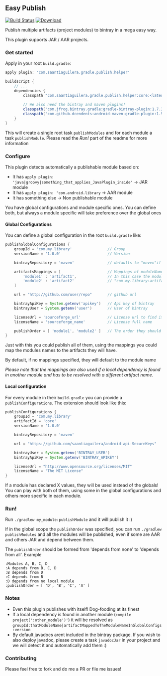 ## Easy Publish

[![Build Status](https://travis-ci.org/saantiaguilera/gradle-api-easy_publish.svg?branch=master)](https://travis-ci.org/saantiaguilera/gradle-api-easy_publish) [![Download](https://api.bintray.com/packages/saantiaguilera/maven/com.saantiaguilera.gradle.publish.helper.core/images/download.svg) ](https://bintray.com/saantiaguilera/maven/com.saantiaguilera.gradle.publish.helper.core/_latestVersion)

Publish multiple artifacts (project modules) to bintray in a mega easy way.

This plugin supports JAR / AAR projects.

### Get started

Apply in your root `build.gradle`:

```gradle
apply plugin: 'com.saantiaguilera.gradle.publish.helper'

buildscript {
    // ...
    dependencies {
        classpath "com.saantiaguilera.gradle.publish.helper:core:<latest_version>"
        
        // We also need the bintray and maven plugins!
        classpath("com.jfrog.bintray.gradle:gradle-bintray-plugin:1.7.3")
        classpath("com.github.dcendents:android-maven-gradle-plugin:1.5")
    }
}
```

This will create a single root task `publishModules` and for each module a task `publishModule`. Please read the _Run!_ part of the readme for more information

### Configure

This plugin detects automatically a publishable module based on:

* It has `apply plugin: 'java|groovy|something_that_applies_JavaPlugin_inside'` -> JAR module
* It has `apply plugin: 'com.android.library` -> AAR module
* It has something else -> Non publishable module

You have global configurations and module specific ones. You can define both, but always a module specific will take preference over the global ones

#### Global Configurations

You can define a global configuration in the root `build.gradle` like:
```gradle
publishGlobalConfigurations {
    groupId = 'com.my.library'                // Group
    versionName = '1.0.0'                     // Version

    bintrayRepository = 'maven'               // defaults to "maven"if not found

    artifactsMappings = [                     // Mappings of moduleName -> artifactName when publishing them
        'module1' : 'artifact1',              // In this case the module name is 'module1', but will be released as:
        'module2' : 'artifact2'               // "com.my.library:artifact1:1.0.0"
    ]

    url = "http://github.com/user/repo"       // github url

    bintrayApiKey = System.getenv('apikey')   // Api key of bintray
    bintrayUser = System.getenv('user')       // User of bintray

    licenseUrl = 'sourceforge_url'            // License url to find it
    licenseName = 'sourceforge_name'          // License full name

    publishOrder = [ 'module1', 'module2' ]   // The order they should be published if used global task
}
```

Just with this you could publish all of them, using the mappings you could map the modules names to the artifacts they will have.

By default, if no mappings specified, they will default to the module name

_Please note that the mappings are also used if a local dependency is found in another module and has to be resolved with a different artifact name._


#### Local configuration

For every module in their `build.gradle` you can provide a `publishConfigurations`. The extension should look like this:

```gradle
publishConfigurations {
    groupId = 'com.my.library'
    artifactId = 'core'
    versionName = '1.0.0'

    bintrayRepository = 'maven'

    url = "https://github.com/saantiaguilera/android-api-SecureKeys"

    bintrayUser = System.getenv('BINTRAY_USER')
    bintrayApiKey = System.getenv('BINTRAY_APIKEY')

    licenseUrl = "http://www.opensource.org/licenses/MIT"
    licenseName = "The MIT License"
}
```

If a module has declared X values, they will be used instead of the globals! You can play with both of them, using some in the global configurations and others more specific in each module.

### Run!

Run `./gradlew my_module:publishModule` and it will publish it :)

If in the global scope the `publishOrder` was specified, you can run `./gradlew publishModules` and all the modules will be published, even if some are AAR and others JAR and depend between them.

The `publishOrder` should be formed from 'depends from none' to 'depends from all'. Example

```
:Modules A, B, C, D
:A depends from B, C, D
:B depends from D
:C depends from B
:D depends from no local module
:publishOrder = [ 'D', 'B', 'C', 'A' ]
```

### Notes

- Even this plugin publishes with itself! Dog-fooding at its finest
- If a local dependency is found in another module (`compile project(':other_module')'`) it will be resolved as `groupId:thatModuleName|artifactMappedToTheModuleNameInGlobalConfigs:version`
- By default javadocs arent included in the bintray package. If you wish to also deploy javadoc, please create a task `javadocJar` in your project and we will detect it and automatically add them :)

### Contributing

Please feel free to fork and do me a PR or file me issues!
